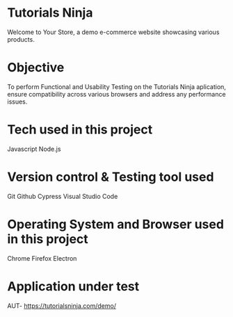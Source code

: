 # Tutorials Ninja
Welcome to Your Store, a demo e-commerce website showcasing various products.
# Objective
To perform Functional and Usability Testing on the Tutorials Ninja aplication, ensure compatibility across various browsers and address any performance issues.
# Tech used in this project
Javascript
Node.js
# Version control & Testing tool used
Git
Github
Cypress
Visual Studio Code
# Operating System and Browser used in this project
Chrome
Firefox
Electron
# Application under test
 AUT- https://tutorialsninja.com/demo/  






